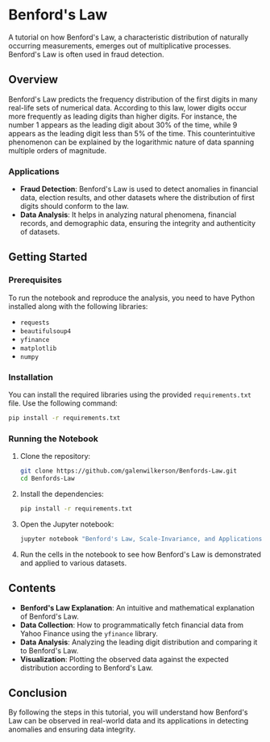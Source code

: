 # Benford's Law

A tutorial on how Benford's Law, a characteristic distribution of naturally occurring measurements, emerges out of multiplicative processes. Benford's Law is often used in fraud detection.

## Overview

Benford's Law predicts the frequency distribution of the first digits in many real-life sets of numerical data. According to this law, lower digits occur more frequently as leading digits than higher digits. For instance, the number 1 appears as the leading digit about 30% of the time, while 9 appears as the leading digit less than 5% of the time. This counterintuitive phenomenon can be explained by the logarithmic nature of data spanning multiple orders of magnitude.

### Applications

- **Fraud Detection**: Benford's Law is used to detect anomalies in financial data, election results, and other datasets where the distribution of first digits should conform to the law.
- **Data Analysis**: It helps in analyzing natural phenomena, financial records, and demographic data, ensuring the integrity and authenticity of datasets.

## Getting Started

### Prerequisites

To run the notebook and reproduce the analysis, you need to have Python installed along with the following libraries:

- `requests`
- `beautifulsoup4`
- `yfinance`
- `matplotlib`
- `numpy`

### Installation

You can install the required libraries using the provided `requirements.txt` file. Use the following command:

```bash
pip install -r requirements.txt
```

### Running the Notebook

1. Clone the repository:

   ```bash
   git clone https://github.com/galenwilkerson/Benfords-Law.git
   cd Benfords-Law
   ```

2. Install the dependencies:

   ```bash
   pip install -r requirements.txt
   ```

3. Open the Jupyter notebook:

   ```bash
   jupyter notebook "Benford's Law, Scale-Invariance, and Applications in Fraud Detection.ipynb"
   ```

4. Run the cells in the notebook to see how Benford's Law is demonstrated and applied to various datasets.

## Contents

- **Benford's Law Explanation**: An intuitive and mathematical explanation of Benford's Law.
- **Data Collection**: How to programmatically fetch financial data from Yahoo Finance using the `yfinance` library.
- **Data Analysis**: Analyzing the leading digit distribution and comparing it to Benford's Law.
- **Visualization**: Plotting the observed data against the expected distribution according to Benford's Law.

## Conclusion

By following the steps in this tutorial, you will understand how Benford's Law can be observed in real-world data and its applications in detecting anomalies and ensuring data integrity.
